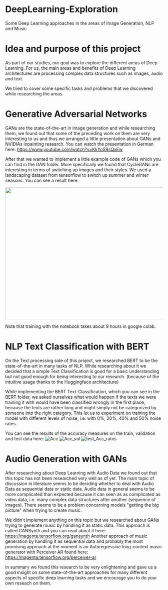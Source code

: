 # DeepLearning-Exploration
Some Deep Learning approaches in the areas of Image Generation, NLP and Music

# Idea and purpose of this project

As part of our studies, our goal was to explore the different areas of Deep Learning. For us, the main areas and benefits of Deep Learning architectures are processing  complex data structures such as images, audio and text.

We tried to cover some specific tasks and problems that we discovered while researching the areas.

# Generative Adversarial Networks
 GANs are the state-of-the-art in image generation and while researching them, we found out that some of the preceding work on them are very interesting to us and thus we arranged a little presentation about GANs and NVIDIAs inpainting research.
 You can watch the presentation in German here:
 https://www.youtube.com/watch?v=KkYoSRsQxEw
 
 After that we wanted to implement a little example code of GANs which you can find in the GAN folder. More specifically we found that CycleGANs are interesting in terms of switching up images and their styles. We used a landscaping dataset from tensorflow to switch up summer and winter seasons.
 You can see a result here:
 
<p align="center">
  <img width="550" height="420" src="https://user-images.githubusercontent.com/74551044/184554607-aba4db91-3f89-474a-aeb0-3274b513a56b.PNG">
</p>

Note that training with the notebook takes about 9 hours in google colab.


# NLP Text Classification with BERT

On the Text processing side of this project, we researched BERT to be the state-of-the-art in many tasks of NLP.
While researching about it we decided that a simple Text Classification is good for a basic understanding but not good enough for being interesting to our research. (because of the intuitive usage thanks to the Huggingface architecture)

While implementing the BERT Text-Classification, which you can see in the BERT folder, we asked ourselves what would happen if the texts we were training it with would have been classified wrongly in the first place, because the texts are rather long and might simply not be categorized by someone into the right category. This let us to experiment on training the model with different levels of noise, i.e. with 0%, 20%, 40% and 50% noise rates.

You can see the results of the accuracy measures on the train, validation and test data here:
![Acc](https://user-images.githubusercontent.com/74551044/184555330-6b36054e-11f3-4788-9282-46b7f0314dfe.PNG)
![Acc_val](https://user-images.githubusercontent.com/74551044/184555336-3e8dd989-f614-4c34-afed-a8a75a8a4b80.PNG)
![test_Acc_rates](https://user-images.githubusercontent.com/74551044/184555349-a6997b9c-d883-4030-9675-67aae3b57463.png)


# Audio Generation with GANs

After researching about Deep Learning with Audio Data we found out that this topic has not been researched very well as of yet.
The main topic of discussion in literature seems to be deciding whether to deal with Audio Data as sequential data or static data. Audio data in general seems to be more complicated than expected because it can seen as as complicated as video data, i.e. many complex data structures after another (sequence of images).
There seems to be a problem concerning models "getting the big picture" when trying to create music.

We didn't implement anything on this topic but we researched about GANs trying to generate music by handling it as static data.
This approach is called GANSynth and you can read about it here: https://magenta.tensorflow.org/gansynth
Another approach of music generation by handling it as sequential data and probably the most promising approach at the moment is an Autoregressive long-context music generator with Perceiver AR found here: https://magenta.tensorflow.org/perceiver-ar


In summary we found this research to be very enlightening and gave us a good insight on some state-of-the-art approaches for many different aspects of specific deep learning tasks and we encourage you to do your own reseach on them.
